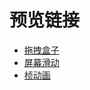 # 预览链接

- [拖拽盒子](https://fallen158.github.io/Js-Web-effects/拖拽盒子/index.html)
- [屏幕滑动](https://fallen158.github.io/Js-Web-effects/屏幕滑动/index.html)
- [桢动画](https://fallen158.github.io/Js-Web-effects/桢动画/index.html)

